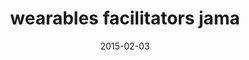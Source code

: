 ---
title: wearables facilitators jama
articlename: >-
  Wearable Devices as Facilitators, Not Drivers, of Health Behavior Change
date: '2015-02-03'
summary: >-
  Several large technology companies including Apple, Google, and Samsung are entering the expanding market of population health with the introduction of wearable devices. This technology, worn in clothing or accessories, is part of a larger movement often referred to as the “quantified self.” The notion is that by recording and reporting information about behaviors such as physical activity or sleep patterns, these devices can educate and motivate individuals toward better habits and better health. The gap between recording information and changing behavior is substantial, however, and while these devices are increasing in popularity, little evidence suggests that they are bridging that gap.
authors: >-
  Mitesh S. Patel, David A. Asch, Kevin G. Volpp
source: 'https://jamanetwork.com/journals/jama/article-abstract/2089651'
journal: JAMA
spotlight: false
---